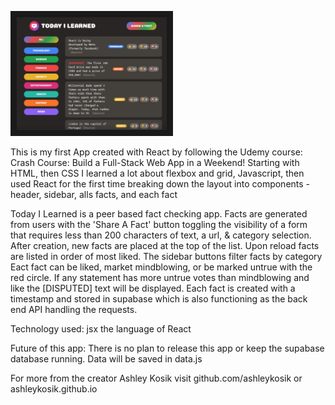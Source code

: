 <a href="http://www.youtube.com/watch?feature=player_embedded&v=YOUTUBE_VIDEO_ID_HERE
" target="_blank"><img src="Screen Shot 2023-06-17 at 4.05.37 PM.png" 
alt="Today I Learned App Page" width="240" height="180" border="10" /></a>

This is my first App created with React by following the Udemy course: Crash Course: Build a Full-Stack Web App in a Weekend!
Starting with HTML, then CSS I learned a lot about flexbox and grid, 
Javascript, then used React for the first time breaking down the layout into components - header, sidebar, alls facts, and each fact

Today I Learned is a peer based fact checking app.
Facts are generated from users with the 'Share A Fact' button toggling the visibility of a form that requires less than 200 characters of text, a url, & category selection. After creation, new facts are placed at the top of the list. Upon reload facts are listed in order of most liked.
The sidebar buttons filter facts by category
Eact fact can be liked, market mindblowing, or be marked untrue with the red circle. If any statement has more untrue votes than mindblowing and like the [DISPUTED] text will be displayed.
Each fact is created with a timestamp and stored in supabase which is also functioning as the back end API handling the requests.

Technology used:
jsx the language of React

Future of this app: There is no plan to release this app or keep the supabase database running. Data will be saved in data.js

For more from the creator Ashley Kosik visit github.com/ashleykosik or ashleykosik.github.io


